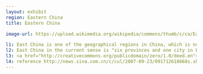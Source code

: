 ```yaml
---
layout: exhibit
region: Eastern China
title: Eastern China

image-url: https://upload.wikimedia.org/wikipedia/commons/thumb/c/ca/East_China.svg/1920px-East_China.svg.png

l1: East China is one of the geographical regions in China, which is not completely equivalent to east China economic zone in economic geography.
l2: East China in the current sense is "six provinces and one city in East China", including Shandong, Jiangsu, Anhui, Zhejiang, Jiangxi, Fujian and Shanghai. The Government of the People's Republic of China also incorporated Taiwan province into east China, but it never actually managed and controlled Taipeng Jinma.
l3: <a href="http://creativecommons.org/publicdomain/zero/1.0/deed.en">CC0</a>
l4: reference http://news.sina.com.cn/c/cul/2007-09-23/091712618668s.shtml
---
```


